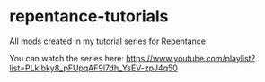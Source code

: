 # repentance-tutorials
All mods created in my tutorial series for Repentance

You can watch the series here:
https://www.youtube.com/playlist?list=PLkIbky8_pFUpqAF9l7dh_YsEV-zpJ4q50
